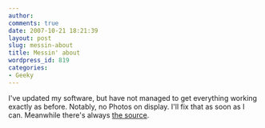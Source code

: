 ```yaml
---
author:
comments: true
date: 2007-10-21 18:21:39
layout: post
slug: messin-about
title: Messin' about
wordpress_id: 819
categories:
- Geeky
---
```


I've updated my software, but have not managed to get everything working exactly as before. Notably, no Photos on display. I'll fix that as soon as I can. Meanwhile there's always [the source](http://flickr.com/photos/jcherfas/).
